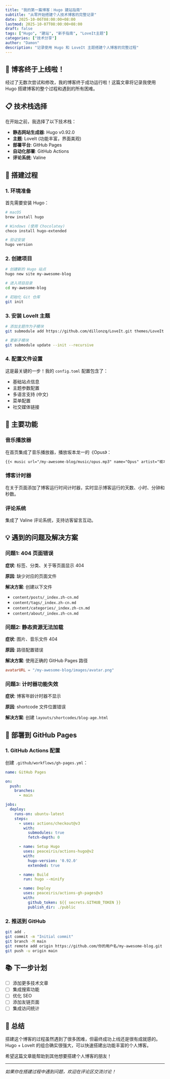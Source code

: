```yaml
---
title: "我的第一篇博客：Hugo 建站指南"
subtitle: "从零开始搭建个人技术博客的完整记录"
date: 2025-10-06T08:00:00+08:00
lastmod: 2025-10-07T08:00:00+08:00
draft: false
tags: ["Hugo", "建站", "新手指南", "LoveIt主题"]
categories: ["技术分享"]
author: "Damon"
description: "记录使用 Hugo 和 LoveIt 主题搭建个人博客的完整过程"
---
```


## 🎉 博客终于上线啦！

经过了无数次尝试和修改，我的博客终于成功运行啦！这篇文章将记录我使用 Hugo 搭建博客的整个过程和遇到的所有困难。

## 📋 技术栈选择

在开始之前，我选择了以下技术栈：

- **静态网站生成器**: Hugo v0.92.0
- **主题**: LoveIt (功能丰富，界面美观)
- **部署平台**: GitHub Pages
- **自动化部署**: GitHub Actions
- **评论系统**: Valine

## 🚀 搭建过程

### 1. 环境准备

首先需要安装 Hugo：

```bash
# macOS
brew install hugo

# Windows (使用 Chocolatey)
choco install hugo-extended

# 验证安装
hugo version
```

### 2. 创建项目

```bash
# 创建新的 Hugo 站点
hugo new site my-awesome-blog

# 进入项目目录
cd my-awesome-blog

# 初始化 Git 仓库
git init
```

### 3. 安装 LoveIt 主题

```bash
# 添加主题作为子模块
git submodule add https://github.com/dillonzq/LoveIt.git themes/LoveIt

# 更新子模块
git submodule update --init --recursive
```

### 4. 配置文件设置

这是最关键的一步！我的 `config.toml` 配置包含了：

- 基础站点信息
- 主题参数配置
- 多语言支持 (中文)
- 菜单配置
- 社交媒体链接

## 🎨 主要功能

### 音乐播放器

在首页集成了音乐播放器，播放坂本龙一的《Opus》：

```markdown
{{< music url="/my-awesome-blog/music/opus.mp3" name="Opus" artist="坂本龙一" cover="/my-awesome-blog/images/opus1.png" >}}
```

### 博客计时器

在关于页面添加了博客运行时间计时器，实时显示博客运行的天数、小时、分钟和秒数。

### 评论系统

集成了 Valine 评论系统，支持访客留言互动。

## 💡 遇到的问题及解决方案

### 问题1: 404 页面错误

**症状**: 标签、分类、关于等页面显示 404

**原因**: 缺少对应的页面文件

**解决方案**: 创建以下文件
- `content/posts/_index.zh-cn.md`
- `content/tags/_index.zh-cn.md`
- `content/categories/_index.zh-cn.md`
- `content/about/_index.zh-cn.md`

### 问题2: 静态资源无法加载

**症状**: 图片、音乐文件 404

**原因**: 路径配置错误

**解决方案**: 使用正确的 GitHub Pages 路径
```toml
avatarURL = "/my-awesome-blog/images/avatar.png"
```

### 问题3: 计时器功能失效

**症状**: 博客年龄计时器不显示

**原因**: shortcode 文件位置错误

**解决方案**: 创建 `layouts/shortcodes/blog-age.html`

## 🔧 部署到 GitHub Pages

### 1. GitHub Actions 配置

创建 `.github/workflows/gh-pages.yml`：

```yaml
name: GitHub Pages

on:
  push:
    branches:
      - main

jobs:
  deploy:
    runs-on: ubuntu-latest
    steps:
      - uses: actions/checkout@v3
        with:
          submodules: true
          fetch-depth: 0

      - name: Setup Hugo
        uses: peaceiris/actions-hugo@v2
        with:
          hugo-version: '0.92.0'
          extended: true

      - name: Build
        run: hugo --minify

      - name: Deploy
        uses: peaceiris/actions-gh-pages@v3
        with:
          github_token: ${{ secrets.GITHUB_TOKEN }}
          publish_dir: ./public
```

### 2. 推送到 GitHub

```bash
git add .
git commit -m "Initial commit"
git branch -M main
git remote add origin https://github.com/你的用户名/my-awesome-blog.git
git push -u origin main
```

## 📚 下一步计划

- [ ] 添加更多技术文章
- [ ] 集成搜索功能
- [ ] 优化 SEO
- [ ] 添加友链页面
- [ ] 集成访问统计

## 🎯 总结

搭建这个博客的过程虽然遇到了很多困难，但最终成功上线还是很有成就感的。Hugo + LoveIt 的组合确实很强大，可以快速搭建出功能丰富的个人博客。

希望这篇文章能帮助到其他想要搭建个人博客的朋友！

---

*如果你在搭建过程中遇到问题，欢迎在评论区交流讨论！*